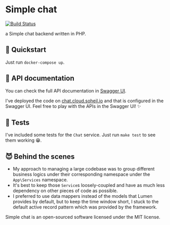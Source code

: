 # Simple chat
[![Build Status](https://travis-ci.org/yahyaee98/simple-chat-php.svg?branch=master)](https://travis-ci.org/yahyaee98/simple-chat-php)

a Simple chat backend written in PHP.

## 🚀 Quickstart
Just run `docker-compose up`.

## 📄 API documentation
You can check the full API documentation in [Swagger UI](https://yahyaee98.github.io/simple-chat-php/api).

I've deployed the code on [chat.cloud.soheil.io](https://chat.cloud.soheil.io) and that is configured in the Swagger UI. Feel free to play with the APIs in the Swagger UI! ✨

## 🧪 Tests
I've included some tests for the `Chat` service. Just run `make test` to see them working 😁.

## 😈 Behind the scenes
- My approach to managing a large codebase was to group different business logics under their corresponding namespace under the `App\Services` namespace.
- It's best to keep those `Service`s loosely-coupled and have as much less dependency on other pieces of code as possible.
- I preferred to use data mappers instead of the models that Lumen provides by default, but to keep the time window short, I stuck to the default active record pattern which was provided by the framework.

Simple chat is an open-sourced software licensed under the MIT license.
